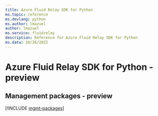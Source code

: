 ```yaml
---
title: Azure Fluid Relay SDK for Python
ms.topic: reference
ms.devlang: python
ms.author: lmazuel
author: lmazuel
ms.service: fluidrelay
description: Reference for Azure Fluid Relay SDK for Python
ms.data: 10/26/2022
---
```

# Azure Fluid Relay SDK for Python - preview

## Management packages - preview
[!INCLUDE [mgmt-packages](fluid-relay-mgmt-index.md)]